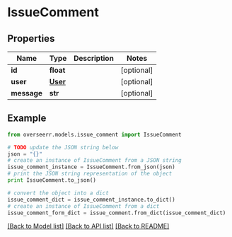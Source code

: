 # IssueComment


## Properties
Name | Type | Description | Notes
------------ | ------------- | ------------- | -------------
**id** | **float** |  | [optional] 
**user** | [**User**](User.md) |  | [optional] 
**message** | **str** |  | [optional] 

## Example

```python
from overseerr.models.issue_comment import IssueComment

# TODO update the JSON string below
json = "{}"
# create an instance of IssueComment from a JSON string
issue_comment_instance = IssueComment.from_json(json)
# print the JSON string representation of the object
print IssueComment.to_json()

# convert the object into a dict
issue_comment_dict = issue_comment_instance.to_dict()
# create an instance of IssueComment from a dict
issue_comment_form_dict = issue_comment.from_dict(issue_comment_dict)
```
[[Back to Model list]](../README.md#documentation-for-models) [[Back to API list]](../README.md#documentation-for-api-endpoints) [[Back to README]](../README.md)


